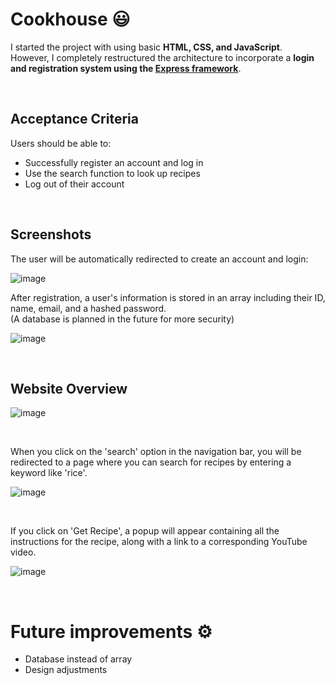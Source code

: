 # Cookhouse 😃

I started the project with using basic __HTML, CSS, and JavaScript__.<br> 
However, I completely restructured the architecture to incorporate a __login and registration system using the [Express framework](https://expressjs.com/de/)__.

<br />

## Acceptance Criteria

Users should be able to:

- Successfully register an account and log in
- Use the search function to look up recipes
- Log out of their account

<br />

## Screenshots
The user will be automatically redirected to create an account and login:

![image](https://github.com/adriianoo/cookhouse/assets/84389909/70b705f6-789e-45d1-b3cf-480fa8482b88)

After registration, a user's information is stored in an array including their ID, name, email, and a hashed password.<br>
(A database is planned in the future for more security)

![image](https://github.com/adriianoo/cookhouse/assets/84389909/71c00643-37ff-4e8e-aa61-03d9d7dbc4f6)

<br />

## Website Overview

![image](https://github.com/adriianoo/cookhouse/assets/84389909/8dd55dfa-e1eb-4470-a396-5ecedcc1d03f)


<br />

When you click on the 'search' option in the navigation bar, you will be redirected to a page where you can search for recipes by entering a keyword like 'rice'.

![image](https://github.com/adriianoo/cookhouse/assets/84389909/b7deec54-2b15-4a94-b1b7-3e3843515bed)

<br />

If you click on 'Get Recipe', a popup will appear containing all the instructions for the recipe, along with a link to a corresponding YouTube video.

![image](https://github.com/adriianoo/cookhouse/assets/84389909/2d79f0b8-be44-4c9b-9dd3-64f3eaa6ec8a)

<br />

# Future improvements ⚙️
- Database instead of array
- Design adjustments
